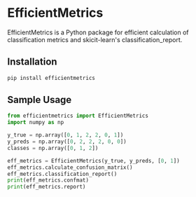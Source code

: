# EfficientMetrics

EfficientMetrics is a Python package for efficient calculation of classification metrics and skicit-learn's classification_report.

## Installation

```bash
pip install efficientmetrics
```

## Sample Usage

```python
from efficientmetrics import EfficientMetrics
import numpy as np

y_true = np.array([0, 1, 2, 2, 0, 1])
y_preds = np.array([0, 2, 2, 2, 0, 0])
classes = np.array([0, 1, 2])

eff_metrics = EfficientMetrics(y_true, y_preds, [0, 1])
eff_metrics.calculate_confusion_matrix()
eff_metrics.classification_report()
print(eff_metrics.confmat)
print(eff_metrics.report)
```